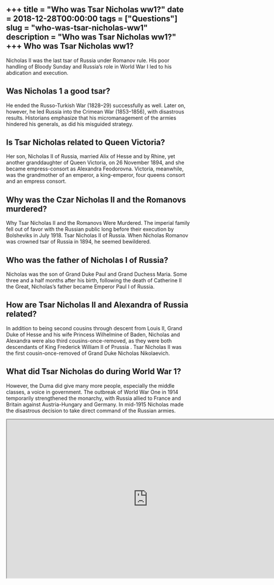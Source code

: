 +++
title = "Who was Tsar Nicholas ww1?"
date = 2018-12-28T00:00:00
tags = ["Questions"]
slug = "who-was-tsar-nicholas-ww1"
description = "Who was Tsar Nicholas ww1?"
+++
Who was Tsar Nicholas ww1?
--------------------------

Nicholas II was the last tsar of Russia under Romanov rule. His poor handling of Bloody Sunday and Russia’s role in World War I led to his abdication and execution.

Was Nicholas 1 a good tsar?
---------------------------

He ended the Russo-Turkish War (1828–29) successfully as well. Later on, however, he led Russia into the Crimean War (1853–1856), with disastrous results. Historians emphasize that his micromanagement of the armies hindered his generals, as did his misguided strategy.

Is Tsar Nicholas related to Queen Victoria?
-------------------------------------------

Her son, Nicholas II of Russia, married Alix of Hesse and by Rhine, yet another granddaughter of Queen Victoria, on 26 November 1894, and she became empress-consort as Alexandra Feodorovna. Victoria, meanwhile, was the grandmother of an emperor, a king-emperor, four queens consort and an empress consort.

Why was the Czar Nicholas II and the Romanovs murdered?
-------------------------------------------------------

Why Tsar Nicholas II and the Romanovs Were Murdered. The imperial family fell out of favor with the Russian public long before their execution by Bolsheviks in July 1918. Tsar Nicholas II of Russia. When Nicholas Romanov was crowned tsar of Russia in 1894, he seemed bewildered.

Who was the father of Nicholas I of Russia?
-------------------------------------------

Nicholas was the son of Grand Duke Paul and Grand Duchess Maria. Some three and a half months after his birth, following the death of Catherine II the Great, Nicholas’s father became Emperor Paul I of Russia.

How are Tsar Nicholas II and Alexandra of Russia related?
---------------------------------------------------------

In addition to being second cousins through descent from Louis II, Grand Duke of Hesse and his wife Princess Wilhelmine of Baden, Nicholas and Alexandra were also third cousins-once-removed, as they were both descendants of King Frederick William II of Prussia . Tsar Nicholas II was the first cousin-once-removed of Grand Duke Nicholas Nikolaevich.

What did Tsar Nicholas do during World War 1?
---------------------------------------------

However, the Duma did give many more people, especially the middle classes, a voice in government. The outbreak of World War One in 1914 temporarily strengthened the monarchy, with Russia allied to France and Britain against Austria-Hungary and Germany. In mid-1915 Nicholas made the disastrous decision to take direct command of the Russian armies.

<iframe allow="accelerometer; autoplay; clipboard-write; encrypted-media; gyroscope; picture-in-picture" allowfullscreen="" class="__youtube_prefs__  epyt-is-override  no-lazyload" data-no-lazy="1" data-origheight="433" data-origwidth="770" data-skipgform_ajax_framebjll="" height="433" id="_ytid_63871" loading="lazy" src="https://www.youtube.com/embed/9W1ZvSK7lnw?enablejsapi=1&autoplay=0&cc_load_policy=0&cc_lang_pref=&iv_load_policy=1&loop=0&modestbranding=0&rel=1&fs=1&playsinline=0&autohide=2&theme=dark&color=red&controls=1&" title="YouTube player" width="770"></iframe>
